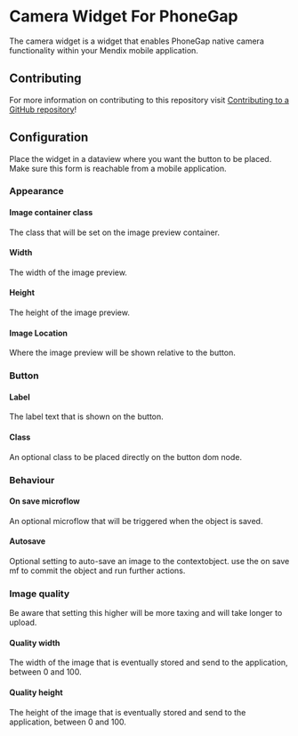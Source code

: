 # Camera Widget For PhoneGap

The camera widget is a widget that enables PhoneGap native camera functionality within your Mendix mobile application.

## Contributing

For more information on contributing to this repository visit [Contributing to a GitHub repository](https://world.mendix.com/display/howto50/Contributing+to+a+GitHub+repository)!

## Configuration

Place the widget in a dataview where you want the button to be placed. Make sure this form is reachable from a mobile application.

### Appearance
#### Image container class
The class that will be set on the image preview container.

#### Width
The width of the image preview.

#### Height
The height of the image preview.

#### Image Location
Where the image preview will be shown relative to the button.

### Button
#### Label
The label text that is shown on the button.

#### Class
An optional class to be placed directly on the button dom node.

### Behaviour
#### On save microflow
An optional microflow that will be triggered when the object is saved.
#### Autosave
Optional setting to auto-save an image to the contextobject. use the on save mf to commit the object and run further actions.

### Image quality
Be aware that setting this higher will be more taxing and will take longer to upload.

#### Quality width
The width of the image that is eventually stored and send to the application, between 0 and 100. 
#### Quality height
The height of the image that is eventually stored and send to the application, between 0 and 100.

